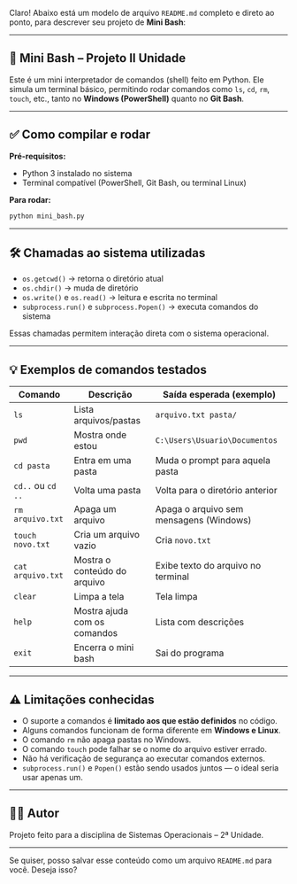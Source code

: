 Claro! Abaixo está um modelo de arquivo `README.md` completo e direto ao ponto, para descrever seu projeto de **Mini Bash**:

---

## 🐚 Mini Bash – Projeto II Unidade

Este é um mini interpretador de comandos (shell) feito em Python. Ele simula um terminal básico, permitindo rodar comandos como `ls`, `cd`, `rm`, `touch`, etc., tanto no **Windows (PowerShell)** quanto no **Git Bash**.

---

## ✅ Como compilar e rodar

**Pré-requisitos:**

* Python 3 instalado no sistema
* Terminal compatível (PowerShell, Git Bash, ou terminal Linux)

**Para rodar:**

```bash
python mini_bash.py
```

---

## 🛠️ Chamadas ao sistema utilizadas

* `os.getcwd()` → retorna o diretório atual
* `os.chdir()` → muda de diretório
* `os.write()` e `os.read()` → leitura e escrita no terminal
* `subprocess.run()` e `subprocess.Popen()` → executa comandos do sistema

Essas chamadas permitem interação direta com o sistema operacional.

---

## 💡 Exemplos de comandos testados

| Comando           | Descrição                    | Saída esperada (exemplo)                |
| ----------------- | ---------------------------- | --------------------------------------- |
| `ls`              | Lista arquivos/pastas        | `arquivo.txt pasta/`                    |
| `pwd`             | Mostra onde estou            | `C:\Users\Usuario\Documentos`           |
| `cd pasta`        | Entra em uma pasta           | Muda o prompt para aquela pasta         |
| `cd..` ou `cd ..` | Volta uma pasta              | Volta para o diretório anterior         |
| `rm arquivo.txt`  | Apaga um arquivo             | Apaga o arquivo sem mensagens (Windows) |
| `touch novo.txt`  | Cria um arquivo vazio        | Cria `novo.txt`                         |
| `cat arquivo.txt` | Mostra o conteúdo do arquivo | Exibe texto do arquivo no terminal      |
| `clear`           | Limpa a tela                 | Tela limpa                              |
| `help`            | Mostra ajuda com os comandos | Lista com descrições                    |
| `exit`            | Encerra o mini bash          | Sai do programa                         |

---

## ⚠️ Limitações conhecidas

* O suporte a comandos é **limitado aos que estão definidos** no código.
* Alguns comandos funcionam de forma diferente em **Windows e Linux**.
* O comando `rm` não apaga pastas no Windows.
* O comando `touch` pode falhar se o nome do arquivo estiver errado.
* Não há verificação de segurança ao executar comandos externos.
* `subprocess.run()` e `Popen()` estão sendo usados juntos — o ideal seria usar apenas um.

---

## 🧑‍💻 Autor

Projeto feito para a disciplina de Sistemas Operacionais – 2ª Unidade.

---

Se quiser, posso salvar esse conteúdo como um arquivo `README.md` para você. Deseja isso?
